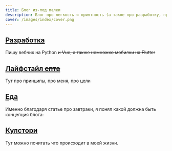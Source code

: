 ```yaml
---
title: Блог из-под палки 
description: Блог про легкость и приятность (а также про разработку, про еду, про меня, и, возможно, про тебя)
cover: /images/index/cover.png
---
```


<index-definition></index-definition>



<div class="mendel-card">

## [Разработка <img-emote emote="support"></img-emote>](/dev)

Пишу вебчик на Python ~~и Vue, а также немножко мобилки на Flutter~~

<div class="core-col">
  <article-heading :page="pages['dev/py/test-gae']" :preview="true"></article-heading>
  <article-heading :page="pages['dev/py/pyenv']" :preview="true"></article-heading>
  <article-heading :page="pages['dev/py/xlsx']" :preview="true"></article-heading>
  <article-heading :page="pages['dev/postman']" :preview="true"></article-heading>
  <article-heading :page="pages['dev/py/gsheets']" :preview="true"></article-heading>
</div>

</div>



<div class="mendel-card">

## [Лайфстайл ~~епта~~ <img-emote emote="kappa"></img-emote>](/n/toc)

Тут про принципы, про меня, про цели

<div class="core-col">
  <article-heading :page="pages['n/goals-2022']" :preview="true"></article-heading>
  <article-heading :page="pages['n/rent']" :preview="true"></article-heading>
  <article-heading :page="pages['n/principles']" :preview="true"></article-heading>
  <article-heading :page="pages['n']" :preview="true"></article-heading>
</div>

</div>

<div class="mendel-card">

## [Еда <img-emote emote="salt"></img-emote>](/food)

Именно благодаря статье про завтраки, я понял какой должна быть концепция блога:

<article-heading :page="pages['food/home/breakfast']" :preview="true"></article-heading>


</div>

<div class="mendel-card">

## [Кулстори <img-emote emote="coolstorybob"></img-emote>](/cool-story)

Тут можно почитать что происходит в моей жизни.

<div class="core-col">
  <article-heading :page="pages['cool-story/gigs-08-21']" :preview="true"></article-heading>
  <article-heading :page="pages['cool-story/bad-day']" :preview="true"></article-heading>
  <article-heading :page="pages['cool-story/pure']" :preview="true"></article-heading>
</div>

</div>

